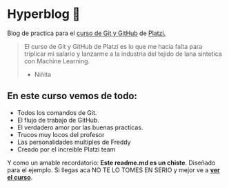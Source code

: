 # Hyperblog 💚
Blog de practica para el [curso de Git y GitHub](http://https://platzi.com/cursos/git-github/ "curso de Git y GitHub") de [Platzi.](https://platzi.com/home "Platzi.")
> El curso de Git y GitHub de Platzi es lo que me hacia falta para triplicar mi salario y lanzarme a la industria del tejido de lana sintetica con Machine Learning.
> - Niñita

## En este curso vemos de todo:
- Todos los comandos de Git.
- El flujo de trabajo de GitHub.
- El verdadero amor por las buenas practicas.
- Trucos muy locos del profesor
- Las personalidades multiples de Freddy
- Creado por el increible Platzi team

Y como un amable recordatorio: **Este readme.md es un chiste**. Diseñado para el ejemplo. Si llegas aca NO TE LO TOMES EN SERIO y mejor ve a [**ver el curso**](http://https://platzi.com/cursos/git-github/ "mejor ve a ver el curso").